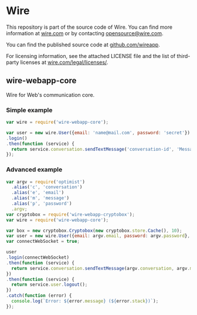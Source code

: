 # Wire

This repository is part of the source code of Wire. You can find more information at [wire.com](https://wire.com) or by contacting opensource@wire.com.

You can find the published source code at [github.com/wireapp](https://github.com/wireapp).

For licensing information, see the attached LICENSE file and the list of third-party licenses at [wire.com/legal/licenses/](https://wire.com/legal/licenses/).

## wire-webapp-core

Wire for Web's communication core.

### Simple example

```javascript
var wire = require('wire-webapp-core');

var user = new wire.User({email: 'name@mail.com', password: 'secret'})
.login()
.then(function (service) {
  return service.conversation.sendTextMessage('conversation-id', 'Message');
});
```

### Advanced example

```javascript
var argv = require('optimist')
  .alias('c', 'conversation')
  .alias('e', 'email')
  .alias('m', 'message')
  .alias('p', 'password')
  .argv;
var cryptobox = require('wire-webapp-cryptobox');
var wire = require('wire-webapp-core');

var box = new cryptobox.Cryptobox(new cryptobox.store.Cache(), 10);
var user = new wire.User({email: argv.email, password: argv.password}, box);
var connectWebSocket = true;

user
.login(connectWebSocket)
.then(function (service) {
  return service.conversation.sendTextMessage(argv.conversation, argv.message);
})
.then(function (service) {
  return service.user.logout();
})
.catch(function (error) {
  console.log(`Error: ${error.message} (${error.stack})`);
});
```
